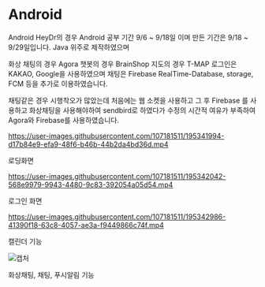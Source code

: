 # Android

Android HeyDr의 경우 
Android 공부 기간 9/6 ~ 9/18일 이며
        만든 기간은 9/18 ~ 9/29일입니다.
Java 위주로 제작하였으며

화상 채팅의 경우 Agora
챗봇의 경우 BrainShop
지도의 경우 T-MAP
로그인은 KAKAO, Google을 사용하였으며
채팅은 Firebase RealTime-Database, storage, FCM 등을 추가로 이용하였습니다.

채팅같은 경우 시행착오가 많았는데 처음에는 웹 소켓을 사용하고 
그 후 Firebase 를 사용하고 
화상채팅을 사용해야하여 sendbird로 하였다가
수정의 시간적 여유가 부족하여 
Agora와 Firebase를 사용하였습니다.


https://user-images.githubusercontent.com/107181511/195341994-d17b84e9-efa9-48f6-b46b-44b2da4bd36d.mp4

로딩화면



https://user-images.githubusercontent.com/107181511/195342042-568e9979-9943-4480-9c83-392054a05d54.mp4

로그인 화면




https://user-images.githubusercontent.com/107181511/195342986-41390f18-63c8-4057-ae3a-f9449866c74f.mp4


캘린더 기능


![캡처](https://user-images.githubusercontent.com/107181511/195346226-37d1391d-cad2-479b-ac07-9ba178cc5924.PNG)


화상채팅, 채팅, 푸시알림 기능
